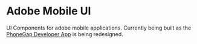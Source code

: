 # Adobe Mobile UI

UI Components for adobe mobile applications. Currently being built as the [PhoneGap Developer App](https://github.com/phonegap/phonegap-app-developer) is being redesigned.
